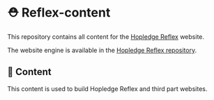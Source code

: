 # ⛑️ Reflex-content

This repository contains all content for the [Hopledge Reflex](https://reflex.hopledge.fr) website.

The website engine is available in the [Hopledge Reflex repository](https://github.com/Hopledge/reflex).

## 📄 Content

This content is used to build Hopledge Reflex and third part websites.
